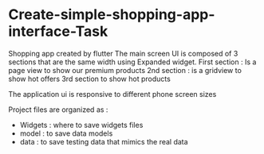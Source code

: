 # Create-simple-shopping-app-interface-Task

Shopping app created by flutter 
The main screen UI is composed of 3 sections that are the same width using Expanded widget.
First section : Is a page view to show our premium products
2nd section : is a gridview to show hot offers
3rd section to show hot products 

The application ui is responsive to different phone screen sizes

Project files are organized as : 
 - Widgets : where to save widgets files
 - model : to save data models
 - data : to save testing data that mimics the real data
